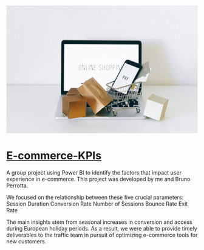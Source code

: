 ![Imagem de Fundo](pictures/cover-picture.jpg)

# [E-commerce-KPIs](https://app.powerbi.com/view?r=eyJrIjoiM2EwNDJlMGQtMWJjNy00YjZhLWEzYTEtZmYxMjU2OGM3OGFjIiwidCI6Ijc5YWE0ZWFlLTk0MGMtNDc5Yy1hMjllLTk4YTczY2NhMzhlMiJ9)

A group project using Power BI to identify the factors that impact user experience in e-commerce. This project was developed by me and Bruno Perrotta.

We focused on the relationship between these five crucial parameters:
Session Duration
Conversion Rate
Number of Sessions
Bounce Rate
Exit Rate

The main insights stem from seasonal increases in conversion and access during European holiday periods. As a result, we were able to provide timely deliverables to the traffic team in pursuit of optimizing e-commerce tools for new customers.
